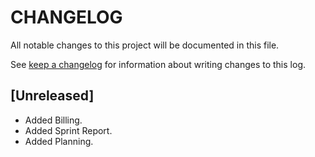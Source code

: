 # CHANGELOG

All notable changes to this project will be documented in this file.

See [keep a changelog](https://keepachangelog.com/en/1.0.0/) for information about writing changes to this log.

## [Unreleased]

* Added Billing.
* Added Sprint Report.
* Added Planning.
